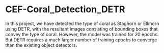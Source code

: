 # CEF-Coral_Detection_DETR
In this project, we have detected the type of coral as Staghorn or Elkhorn using DETR, with the resultant images consisting of bounding boxes that convey the type of coral. However, the model was trained for 20 epochs. But DETR requires a much larger number of training epochs to converge than the existing object detectors.
